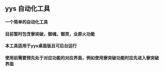 ## yys 自动化工具
#### 一个简单的自动化工具
#### 目前暂时包含寮突破，御魂，御灵，业原火功能
#### 本工具适用于yys桌面版且可后台运行
#### 使用前需要预先处于对应功能的对应界面，例如使用寮突破功能时应先进入寮突破界面